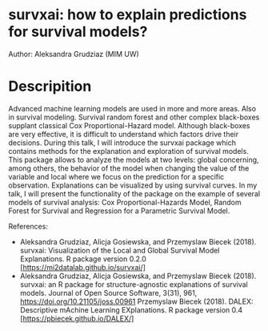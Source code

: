 # survxai: how to explain predictions for survival models?

Author: Aleksandra Grudziaz (MIM UW)

# Descripition

Advanced machine learning models are used in more and more areas. Also in survival modeling. Survival random forest and other complex black-boxes supplant classical Cox Proportional-Hazard model. Although black-boxes are very effective, it is difficult to understand which factors drive their decisions. 
During this talk, I will introduce the survxai package which contains methods for the explanation and exploration of survival models.  This package allows to analyze the models at two levels: global concerning, among others, the behavior of the model when changing the value of the variable and local where we focus on the prediction for a specific observation. Explanations can be visualized by using survival curves. In my talk, I will present the functionality of the package on the example of several models of survival analysis: Cox Proportional-Hazards Model, Random Forest for Survival and Regression for a Parametric Survival Model.

References:

- Aleksandra Grudziaz, Alicja Gosiewska, and  Przemyslaw Biecek (2018). survxai: Visualization of the Local and Global Survival Model Explanations. R package version 0.2.0 
[https://mi2datalab.github.io/survxai/]
- Aleksandra Grudziaz, Alicja Gosiewska, and  Przemyslaw Biecek (2018). survxai: an R package for structure-agnostic explanations of survival models. Journal of Open Source Software, 3(31), 961, https://doi.org/10.21105/joss.00961
Przemyslaw Biecek (2018). DALEX: Descriptive mAchine Learning EXplanations. R package version 0.4 [https://pbiecek.github.io/DALEX/]
 

